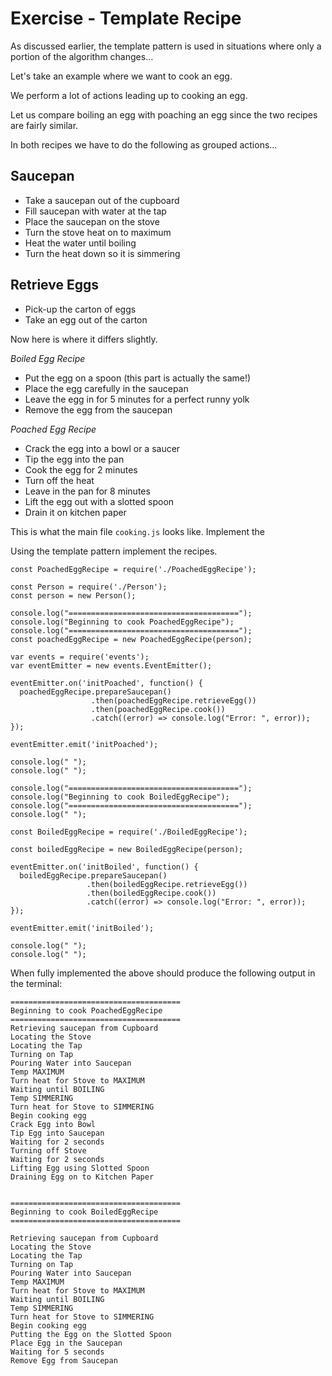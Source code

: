 # Exercise - Template Recipe

As discussed earlier, the template pattern is used in situations where only a portion of the algorithm changes...

Let's take an example where we want to cook an egg.

We perform a lot of actions leading up to cooking an egg.

Let us compare boiling an egg with poaching an egg since the two recipes are fairly similar.

In both recipes we have to do the following as grouped actions...

## Saucepan
* Take a saucepan out of the cupboard
* Fill saucepan with water at the tap
* Place the saucepan on the stove
* Turn the stove heat on to maximum
* Heat the water until boiling
* Turn the heat down so it is simmering

## Retrieve Eggs
* Pick-up the carton of eggs
* Take an egg out of the carton

Now here is where it differs slightly.

*Boiled Egg Recipe*

* Put the egg on a spoon (this part is actually the same!)
* Place the egg carefully in the saucepan
* Leave the egg in for 5 minutes for a perfect runny yolk
* Remove the egg from the saucepan

*Poached Egg Recipe*

* Crack the egg into a bowl or a saucer
* Tip the egg into the pan
* Cook the egg for 2 minutes
* Turn off the heat
* Leave in the pan for 8 minutes
* Lift the egg out with a slotted spoon
* Drain it on kitchen paper

This is what the main file `cooking.js` looks like. Implement the

Using the template pattern implement the recipes. 

```$javascript
const PoachedEggRecipe = require('./PoachedEggRecipe');

const Person = require('./Person');
const person = new Person();

console.log("======================================");
console.log("Beginning to cook PoachedEggRecipe");
console.log("======================================");
const poachedEggRecipe = new PoachedEggRecipe(person);

var events = require('events');
var eventEmitter = new events.EventEmitter();

eventEmitter.on('initPoached', function() {
  poachedEggRecipe.prepareSaucepan()
                  .then(poachedEggRecipe.retrieveEgg())
                  .then(poachedEggRecipe.cook())
                  .catch((error) => console.log("Error: ", error));
});

eventEmitter.emit('initPoached');

console.log(" ");
console.log(" ");

console.log("======================================");
console.log("Beginning to cook BoiledEggRecipe");
console.log("======================================");
console.log(" ");

const BoiledEggRecipe = require('./BoiledEggRecipe');

const boiledEggRecipe = new BoiledEggRecipe(person);

eventEmitter.on('initBoiled', function() {
  boiledEggRecipe.prepareSaucepan()
                 .then(boiledEggRecipe.retrieveEgg())
                 .then(boiledEggRecipe.cook())
                 .catch((error) => console.log("Error: ", error));
});

eventEmitter.emit('initBoiled');

console.log(" ");
console.log(" ");
```

When fully implemented the above should produce the following output in the terminal:

```$bash
======================================
Beginning to cook PoachedEggRecipe
======================================
Retrieving saucepan from Cupboard
Locating the Stove
Locating the Tap
Turning on Tap
Pouring Water into Saucepan
Temp MAXIMUM
Turn heat for Stove to MAXIMUM
Waiting until BOILING
Temp SIMMERING
Turn heat for Stove to SIMMERING
Begin cooking egg
Crack Egg into Bowl
Tip Egg into Saucepan
Waiting for 2 seconds
Turning off Stove
Waiting for 2 seconds
Lifting Egg using Slotted Spoon
Draining Egg on to Kitchen Paper
 
 
======================================
Beginning to cook BoiledEggRecipe
======================================
 
Retrieving saucepan from Cupboard
Locating the Stove
Locating the Tap
Turning on Tap
Pouring Water into Saucepan
Temp MAXIMUM
Turn heat for Stove to MAXIMUM
Waiting until BOILING
Temp SIMMERING
Turn heat for Stove to SIMMERING
Begin cooking egg
Putting the Egg on the Slotted Spoon
Place Egg in the Saucepan
Waiting for 5 seconds
Remove Egg from Saucepan
```
